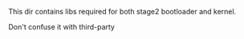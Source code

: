 This dir contains libs required for both stage2 bootloader and kernel.

Don't confuse it with third-party
